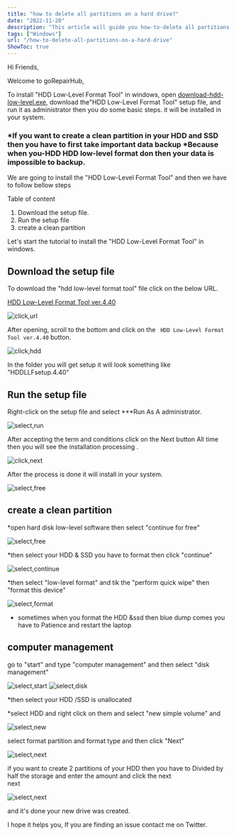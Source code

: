 ```yaml
---
title: "how to delete all partitions on a hard drive?"
date: "2022-11-20"
description: "This article will guide you how-to-delete all partitions on a hard drive hdd/ssd"
tags: ["Windows"]
url: "/how-to-delete-all-partitions-on-a-hard-drive"
ShowToc: true
---
```

Hi Friends,

Welcome to goRepairHub,

To install "HDD Low-Level Format Tool" in windows, open <a href="https://hddguru.com/software/HDD-LLF-Low-Level-Format-Tool/" target=_blank>
download-hdd-low-level.exe</a>, download the"HDD Low-Level Format Tool" setup file, and run it as administrator then you do some basic steps.
it will be installed in your system.

<h3>*If you want to create a clean partition in your HDD and SSD then you have to first take important data backup
*Because when you-HDD HDD low-level format don then your data is impossible to backup.</h3>


We are going to install the "HDD Low-Level Format Tool" and then we have to follow bellow steps

Table of content

1. Download the setup file.
2. Run the setup file
3. create a clean partition


Let's start the tutorial to install the "HDD Low-Level Format Tool" in windows.

## Download the setup file

To download the "hdd low-level format tool" file click on the below URL.

<a href="https://hddguru.com/software/HDD-LLF-Low-Level-Format-Tool/" target=_blank >HDD Low-Level Format Tool ver.4.40</a>

![click,url](https://gorepairhub.github.io/images/2022-11-20-how-to-delete-all-partitions-on-a-hard-drive/search-hdd.png)

After opening, scroll to the bottom and click on the ` HDD Low-Level Format Tool ver.4.40` button.

![click,hdd](https://gorepairhub.github.io/images/2022-11-20-how-to-delete-all-partitions-on-a-hard-drive/downloads-4.4.png)


In the folder you will get setup it will look something like "HDDLLFsetup.4.40"

## Run the setup file

Right-click on the setup file and select ***Run As A administrator.

![select,run](https://gorepairhub.github.io/images/2022-11-20-how-to-delete-all-partitions-on-a-hard-drive/install-hdd.png)

After accepting the term and conditions click on the Next button All time then you will see the installation processing .

![click,next](https://gorepairhub.github.io/images/2022-11-20-how-to-delete-all-partitions-on-a-hard-drive/location-hdd.png)

After the process is done it will install in your system.

![select,free](https://gorepairhub.github.io/images/2022-11-20-how-to-delete-all-partitions-on-a-hard-drive/continew-free.png)

## create a clean partition
*open hard disk low-level software then select "continue for free" 

![select,free](https://gorepairhub.github.io/images/2022-11-20-how-to-delete-all-partitions-on-a-hard-drive/select-hdd.png)

*then select your HDD & SSD you have to format then click "continue"

![select,continue](https://gorepairhub.github.io/images/2022-11-20-how-to-delete-all-partitions-on-a-hard-drive/quick-format.png)

*then select "low-level format" and tik the "perform quick wipe" 
then "format this device"

![select,format](https://gorepairhub.github.io/images/2022-11-20-how-to-delete-all-partitions-on-a-hard-drive/data-veryfication.png) 

* sometimes when you format the HDD &ssd then blue dump comes you have to Patience and restart the laptop 

## computer management
go to "start" and type "computer management" and then select "disk management"

![select,start](https://gorepairhub.github.io/images/2022-11-20-how-to-delete-all-partitions-on-a-hard-drive/computer-manege.png)
![select,disk](https://gorepairhub.github.io/images/2022-11-20-how-to-delete-all-partitions-on-a-hard-drive/disk-maneg.png)

*then select your HDD /SSD is unallocated 

*select HDD and right click on them and select  "new simple volume" and 

![select,new](https://gorepairhub.github.io/images/2022-11-20-how-to-delete-all-partitions-on-a-hard-drive/new-sumple-volume.png)

select format partition and format type and then click "Next"

![select,next](https://gorepairhub.github.io/images/2022-11-20-how-to-delete-all-partitions-on-a-hard-drive/fat32.png)

if you want to create 2 partitions of your HDD then you have to Divided by half  the storage and enter the amount and click the next  
next

![select,next](https://gorepairhub.github.io/images/2022-11-20-how-to-delete-all-partitions-on-a-hard-drive/don.png)


and it's done your new drive was created.

I hope it helps you, If you are finding an issue contact me on Twitter.
